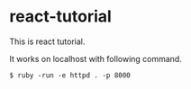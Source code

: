 # react-tutorial
This is react tutorial.

It works on localhost with following command.  
```
$ ruby -run -e httpd . -p 8000
```
